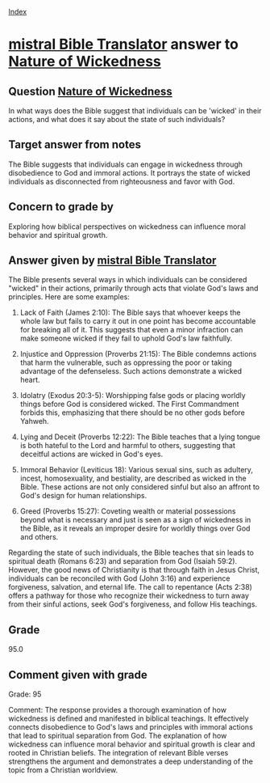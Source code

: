 
[Index](../../index.md)
# [mistral Bible Translator](../../answering_models/mistral_Bible_Translator.md) answer to [Nature of Wickedness](../../questions/Nature_of_Wickedness.md)

## Question [Nature of Wickedness](../../questions/Nature_of_Wickedness.md)
In what ways does the Bible suggest that individuals can be 'wicked' in their actions, and what does it say about the state of such individuals?

## Target answer from notes
The Bible suggests that individuals can engage in wickedness through disobedience to God and immoral actions. It portrays the state of wicked individuals as disconnected from righteousness and favor with God.

## Concern to grade by
Exploring how biblical perspectives on wickedness can influence moral behavior and spiritual growth.

## Answer given by [mistral Bible Translator](../../answering_models/mistral_Bible_Translator.md)
 The Bible presents several ways in which individuals can be considered "wicked" in their actions, primarily through acts that violate God's laws and principles. Here are some examples:

1. Lack of Faith (James 2:10): The Bible says that whoever keeps the whole law but fails to carry it out in one point has become accountable for breaking all of it. This suggests that even a minor infraction can make someone wicked if they fail to uphold God's law faithfully.

2. Injustice and Oppression (Proverbs 21:15): The Bible condemns actions that harm the vulnerable, such as oppressing the poor or taking advantage of the defenseless. Such actions demonstrate a wicked heart.

3. Idolatry (Exodus 20:3-5): Worshipping false gods or placing worldly things before God is considered wicked. The First Commandment forbids this, emphasizing that there should be no other gods before Yahweh.

4. Lying and Deceit (Proverbs 12:22): The Bible teaches that a lying tongue is both hateful to the Lord and harmful to others, suggesting that deceitful actions are wicked in God's eyes.

5. Immoral Behavior (Leviticus 18): Various sexual sins, such as adultery, incest, homosexuality, and bestiality, are described as wicked in the Bible. These actions are not only considered sinful but also an affront to God's design for human relationships.

6. Greed (Proverbs 15:27): Coveting wealth or material possessions beyond what is necessary and just is seen as a sign of wickedness in the Bible, as it reveals an improper desire for worldly things over God and others.

Regarding the state of such individuals, the Bible teaches that sin leads to spiritual death (Romans 6:23) and separation from God (Isaiah 59:2). However, the good news of Christianity is that through faith in Jesus Christ, individuals can be reconciled with God (John 3:16) and experience forgiveness, salvation, and eternal life. The call to repentance (Acts 2:38) offers a pathway for those who recognize their wickedness to turn away from their sinful actions, seek God's forgiveness, and follow His teachings.

## Grade
95.0

## Comment given with grade
Grade: 95

Comment: The response provides a thorough examination of how wickedness is defined and manifested in biblical teachings. It effectively connects disobedience to God's laws and principles with immoral actions that lead to spiritual separation from God. The explanation of how wickedness can influence moral behavior and spiritual growth is clear and rooted in Christian beliefs. The integration of relevant Bible verses strengthens the argument and demonstrates a deep understanding of the topic from a Christian worldview.
